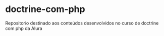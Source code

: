 # doctrine-com-php
Repositorio destinado aos conteúdos desenvolvidos no curso de doctrine com php da Alura
